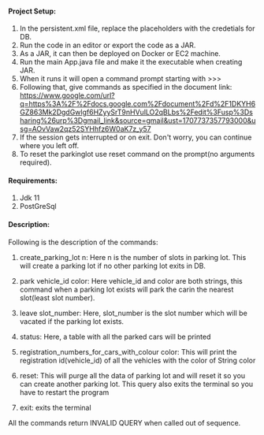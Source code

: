 #### Project Setup:

1. In the persistent.xml file, replace the placeholders with the credetials for DB.
2. Run the code in an editor or export the code as a JAR. 
3. As a JAR, it can then be deployed on Docker or EC2 machine.
4. Run the main App.java file and make it the executable when creating JAR.
5. When it runs it will open a command prompt starting with >>>
6. Following that, give commands as specified in the document link: https://www.google.com/url?q=https%3A%2F%2Fdocs.google.com%2Fdocument%2Fd%2F1DKYH6GZ863Mk2DgdGwlgf6HZyySrT9nHVulLO2qBLbs%2Fedit%3Fusp%3Dsharing%26urp%3Dgmail_link&source=gmail&ust=1707737357793000&usg=AOvVaw2qz52SYHhfz6W0aK7z_y57
7. If the session gets interrupted or on exit. Don't worry, you can continue where you left off.
8. To reset the parkinglot use reset command on the prompt(no arguments required).

#### Requirements:

1. Jdk 11
2. PostGreSql

#### Description:

Following is the description of the commands:

1. create_parking_lot n: Here n is the number of slots in parking lot. This will create a parking lot if no other parking lot exits in DB.
2. park vehicle_id color: Here vehicle_id and color are both strings, this command when a parking lot exists will park the carin the nearest slot(least slot number). 
3. leave slot_number: Here, slot_number is the slot number which will be vacated if the parking lot exists.
4. status: Here, a table with all the parked cars will be printed
5. registration_numbers_for_cars_with_colour color: This will print the registration id(vehicle_id) of all the vehicles with the color of String color
6. reset: This will purge all the data of parking lot and will reset it so you can create another parking lot. This query also exits the terminal so you have to restart the program

7. exit: exits the terminal


All the commands return INVALID QUERY when called out of sequence.
